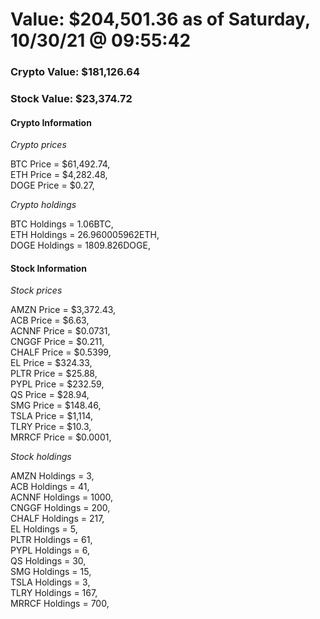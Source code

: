 # Value: $204,501.36 as of Saturday, 10/30/21 @ 09:55:42 

### Crypto Value: $181,126.64

### Stock Value: $23,374.72

#### Crypto Information 
*Crypto prices* 

BTC Price = $61,492.74,  
ETH Price = $4,282.48,  
DOGE Price = $0.27,  


*Crypto holdings* 

BTC Holdings = 1.06BTC,  
ETH Holdings = 26.960005962ETH,  
DOGE Holdings = 1809.826DOGE,  


#### Stock Information 

*Stock prices* 

AMZN Price = $3,372.43,  
ACB Price = $6.63,  
ACNNF Price = $0.0731,  
CNGGF Price = $0.211,  
CHALF Price = $0.5399,  
EL Price = $324.33,  
PLTR Price = $25.88,  
PYPL Price = $232.59,  
QS Price = $28.94,  
SMG Price = $148.46,  
TSLA Price = $1,114,  
TLRY Price = $10.3,  
MRRCF Price = $0.0001,  


*Stock holdings* 

AMZN Holdings = 3,  
ACB Holdings = 41,  
ACNNF Holdings = 1000,  
CNGGF Holdings = 200,  
CHALF Holdings = 217,  
EL Holdings = 5,  
PLTR Holdings = 61,  
PYPL Holdings = 6,  
QS Holdings = 30,  
SMG Holdings = 15,  
TSLA Holdings = 3,  
TLRY Holdings = 167,  
MRRCF Holdings = 700,  


